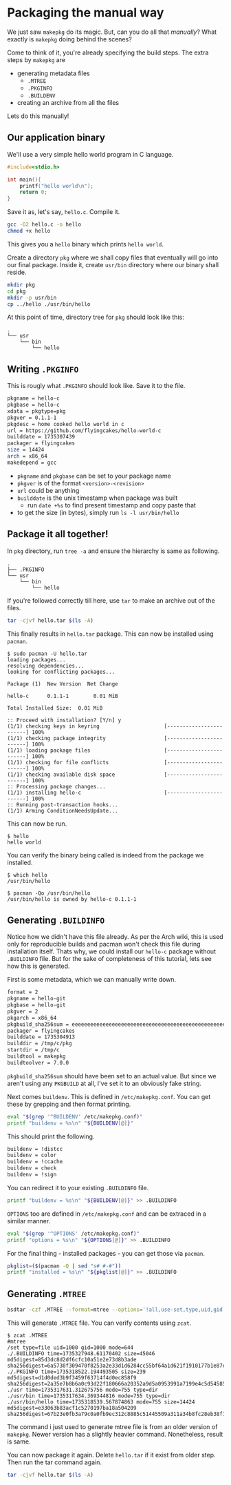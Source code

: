 # Packaging the manual way

We just saw `makepkg` do its magic. But, can you do all that _manually_? What exactly is `makepkg` doing behind the scenes?

Come to think of it, you're already specifying the build steps. The extra steps by `makepkg` are

- generating metadata files
  - `.MTREE`
  - `.PKGINFO`
  - `.BUILDENV`
- creating an archive from all the files

Lets do this manually!

## Our application binary

We'll use a very simple hello world program in C language.

```c
#include<stdio.h>

int main(){
    printf("hello world\n");
    return 0;
}
```

Save it as, let's say, `hello.c`. Compile it.

```sh
gcc -O2 hello.c -o hello
chmod +x hello
```

This gives you a `hello` binary which prints `hello world`.

Create a directory `pkg` where we shall copy files that eventually will go into our final package. Inside it, create `usr/bin` directory where our binary shall reside.

```sh
mkdir pkg
cd pkg
mkdir -p usr/bin
cp ../hello ./usr/bin/hello
```

At this point of time, directory tree for `pkg` should look like this:

```
.
└── usr
    └── bin
        └── hello
```

## Writing `.PKGINFO`

This is rougly what `.PKGINFO` should look like. Save it to the file.

```sh
pkgname = hello-c
pkgbase = hello-c
xdata = pkgtype=pkg
pkgver = 0.1.1-1
pkgdesc = home cooked hello world in c
url = https://github.com/flyingcakes/hello-world-c
builddate = 1735307439
packager = flyingcakes
size = 14424
arch = x86_64
makedepend = gcc
```

- `pkgname` and `pkgbase` can be set to your package name
- `pkgver` is of the format `<version>-<revision>`
- `url` could be anything
- `builddate` is the unix timestamp when package was built
  - run `date +%s` to find present timestamp and copy paste that
- to get the size (in bytes), simply run `ls -l usr/bin/hello`

## Package it all together!

In `pkg` directory, run `tree -a` and ensure the hierarchy is same as following.

```
.
├── .PKGINFO
└── usr
    └── bin
        └── hello
```

If you're followed correctly till here, use `tar` to make an archive out of the files.

```sh
tar -cjvf hello.tar $(ls -A)
```

This finally results in `hello.tar` package. This can now be installed using `pacman`.

```
$ sudo pacman -U hello.tar
loading packages...
resolving dependencies...
looking for conflicting packages...

Package (1)  New Version  Net Change

hello-c      0.1.1-1        0.01 MiB

Total Installed Size:  0.01 MiB

:: Proceed with installation? [Y/n] y
(1/1) checking keys in keyring                     [------------------------] 100%
(1/1) checking package integrity                   [------------------------] 100%
(1/1) loading package files                        [------------------------] 100%
(1/1) checking for file conflicts                  [------------------------] 100%
(1/1) checking available disk space                [------------------------] 100%
:: Processing package changes...
(1/1) installing hello-c                           [------------------------] 100%
:: Running post-transaction hooks...
(1/1) Arming ConditionNeedsUpdate...
```

This can now be run.

```
$ hello
hello world
```

You can verify the binary being called is indeed from the package we installed.

```
$ which hello
/usr/bin/hello

$ pacman -Qo /usr/bin/hello
/usr/bin/hello is owned by hello-c 0.1.1-1
```

## Generating `.BUILDINFO`

Notice how we didn't have this file already. As per the Arch wiki, this is used only for reproducible builds and pacman won't check this file during installation itself. Thats why, we could install our `hello-c` package without `.BUILDINFO` file. But for the sake of completeness of this tutorial, lets see how this is generated.

First is some metadata, which we can manually write down.

```sh
format = 2
pkgname = hello-git
pkgbase = hello-git
pkgver = 2
pkgarch = x86_64
pkgbuild_sha256sum = eeeeeeeeeeeeeeeeeeeeeeeeeeeeeeeeeeeeeeeeeeeeeeeeeeeeeeeeeeeeeeee
packager = flyingcakes
builddate = 1735304913
builddir = /tmp/c/pkg
startdir = /tmp/c
buildtool = makepkg
buildtoolver = 7.0.0
```

`pkgbuild_sha256sum` should have been set to an actual value. But since we aren't using any `PKGBUILD` at all, I've set it to an obviously fake string.

Next comes `buildenv`. This is defined in `/etc/makepkg.conf`. You can get these by grepping and then format printing.

```sh
eval "$(grep '^BUILDENV' /etc/makepkg.conf)"
printf "buildenv = %s\n" "${BUILDENV[@]}"
```

This should print the following.

```sh
buildenv = !distcc
buildenv = color
buildenv = !ccache
buildenv = check
buildenv = !sign
```

You can redirect it to your existing `.BUILDINFO` file.

```sh
printf "buildenv = %s\n" "${BUILDENV[@]}" >> .BUILDINFO
```

`OPTIONS` too are defined in `/etc/makepkg.conf` and can be extraced in a similar manner.

```sh
eval "$(grep '^OPTIONS' /etc/makepkg.conf)"
printf "options = %s\n" "${OPTIONS[@]}" >> .BUILDINFO
```

For the final thing - installed packages - you can get those via `pacman`.

```sh
pkglist=($(pacman -Q | sed "s# #-#"))
printf "installed = %s\n" "${pkglist[@]}" >> .BUILDINFO
```

## Generating `.MTREE`

```sh
bsdtar -czf .MTREE --format=mtree --options='!all,use-set,type,uid,gid,mode,time,size,md5,sha256,link' usr .PKGINFO .BUILDINFO
```

This will generate `.MTREE` file. You can verify contents using `zcat`.

```
$ zcat .MTREE
#mtree
/set type=file uid=1000 gid=1000 mode=644
./.BUILDINFO time=1735327948.61170402 size=45046 md5digest=85d3dc8d2df6cfc10a51e2e73d8b3ade sha256digest=6a5730f309470f8253a2e33d1d6284cc55bf64a1d621f1910177b1e87ea64e1c
./.PKGINFO time=1735318522.194493505 size=239 md5digest=d1d0ded3b9f3459f63714f4d0ec858f9 sha256digest=2a35e7b8b6a0c93d22f180666a20352a9d5a0953991a7199e4c5d545858cdc55
./usr time=1735317631.312675756 mode=755 type=dir
./usr/bin time=1735317634.369344816 mode=755 type=dir
./usr/bin/hello time=1735318539.567874863 mode=755 size=14424 md5digest=e33063b83acf1c5270197ba18a504209 sha256digest=67b23e0fb3a79c0a0fb9ec312c8885c51445509a311a34b8fc28eb38f7f6629b
```

The command i just used to generate mtree file is from an older version of `makepkg`. Newer version has a slightly heavier command. Nonetheless, result is same.

You can now package it again. Delete `hello.tar` if it exist from older step. Then run the tar command again.

```sh
tar -cjvf hello.tar $(ls -A)
```